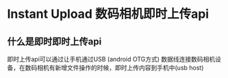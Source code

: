 # Instant Upload 数码相机即时上传api

## 什么是即时即时上传api

即时上传api可以通过让手机通过USB (android OTG方式) 数据线连接数码相机设备，在数码相机有新增文件操作的时候，即时上传内容到手机中(usb host)
